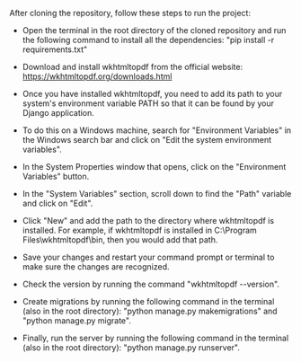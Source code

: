 After cloning the repository, follow these steps to run the project:

- Open the terminal in the root directory of the cloned repository and run the following command to install all the dependencies: "pip install -r requirements.txt"

- Download and install wkhtmltopdf from the official website: https://wkhtmltopdf.org/downloads.html

- Once you have installed wkhtmltopdf, you need to add its path to your system's environment variable PATH so that it can be found by your Django application.

- To do this on a Windows machine, search for "Environment Variables" in the Windows search bar and click on "Edit the system environment variables".

- In the System Properties window that opens, click on the "Environment Variables" button.

- In the "System Variables" section, scroll down to find the "Path" variable and click on "Edit".

- Click "New" and add the path to the directory where wkhtmltopdf is installed. For example, if wkhtmltopdf is installed in C:\Program Files\wkhtmltopdf\bin, then you would add that path.

- Save your changes and restart your command prompt or terminal to make sure the changes are recognized.

- Check the version by running the command "wkhtmltopdf --version".

- Create migrations by running the following command in the terminal (also in the root directory): "python manage.py makemigrations" and "python manage.py migrate".

- Finally, run the server by running the following command in the terminal (also in the root directory): "python manage.py runserver".